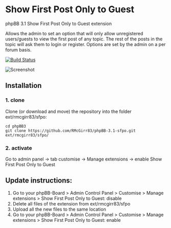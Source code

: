 Show First Post Only to Guest
===============

phpBB 3.1 Show First Post Only to Guest extension

Allows the admin to set an option that will only allow unregistered users/guests to view the first post of any topic. The rest of the posts in the topic will ask them to login or register.  Options are set by the admin on a per forum basis.

[![Build Status](https://travis-ci.org/RMcGirr83/phpBB-3.1-sfpo.svg?branch=master)](https://travis-ci.org/RMcGirr83/phpBB-3.1-sfpo)

![Screenshot](viewtopic.jpg)

## Installation

### 1. clone
Clone (or download and move) the repository into the folder ext/rmcgirr83/sfpo:

```
cd phpBB3
git clone https://github.com/RMcGirr83/phpBB-3.1-sfpo.git ext/rmcgirr83/sfpo/
```

### 2. activate
Go to admin panel -> tab customise -> Manage extensions -> enable Show First Post Only to Guest


## Update instructions:
1. Go to your phpBB-Board > Admin Control Panel > Customise > Manage extensions > Show First Post Only to Guest: disable
2. Delete all files of the extension from ext/rmcgirr83/sfpo
3. Upload all the new files to the same location
4. Go to your phpBB-Board > Admin Control Panel > Customise > Manage extensions > Show First Post Only to Guest: enable